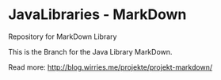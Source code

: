 # JavaLibraries - MarkDown
Repository for MarkDown Library

This is the Branch for the Java Library MarkDown.

Read more: http://blog.wirries.me/projekte/projekt-markdown/
